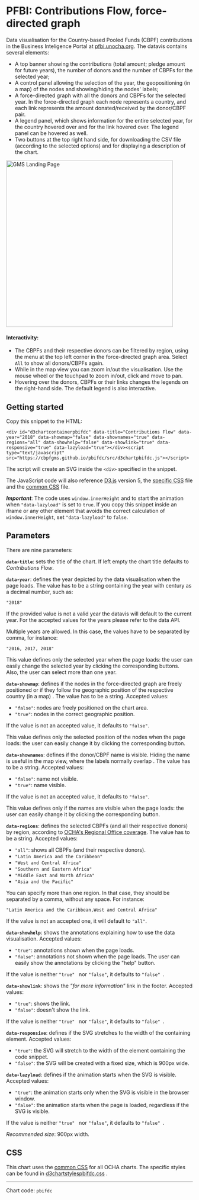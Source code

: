 # PFBI: Contributions Flow, force-directed graph

Data visualisation for the Country-based Pooled Funds (CBPF) contributions in the Business Inteligence Portal at [pfbi.unocha.org](https://pfbi.unocha.org). The datavis contains several elements:

- A top banner showing the contributions (total amount; pledge amount for future years), the number of donors and the number of CBPFs for the selected year;
- A control panel allowing the selection of the year, the geopositioning (in a map) of the nodes and showing/hiding the nodes' labels;
- A force-directed graph with all the donors and CBPFs for the selected year. In the force-directed graph each node represents a country, and each link represents the amount donated/received by the donor/CBPF pair.
- A legend panel, which shows information for the entire selected year, for the country hovered over and for the link hovered over. The legend panel can be hovered as well.
- Two buttons at the top right hand side, for downloading the CSV file (according to the selected options) and for displaying a description of the chart.

<img alt="GMS Landing Page" src="https://cbpfgms.github.io/img/thumbnails/pbifdc.png" width="450">

#### Interactivity:

- The CBPFs and their respective donors can be filtered by region, using the menu at the top left corner in the force-directed graph area. Select `All` to show all donors/CBPFs again.
- While in the map view you can zoom in/out the visualisation. Use the mouse wheel or the touchpad to zoom in/out, click and move to pan.
- Hovering over the donors, CBPFs or their links changes the legends on the right-hand side. The default legend is also interactive.


## Getting started

Copy this snippet to the HTML:

```<div id="d3chartcontainerpbifdc" data-title="Contributions Flow" data-year="2018" data-showmap="false" data-shownames="true" data-regions="all" data-showhelp="false" data-showlink="true" data-responsive="true" data-lazyload="true"></div><script type="text/javascript" src="https://cbpfgms.github.io/pbifdc/src/d3chartpbifdc.js"></script>```

The script will create an SVG inside the `<div>` specified in the snippet.

The JavaScript code will also reference [D3.js](https://d3js.org) version 5, the [specific CSS](https://github.com/CBPFGMS/cbpfgms.github.io/raw/master/css/d3chartstylespbifdc.css) file and the [common CSS](https://github.com/CBPFGMS/cbpfgms.github.io/raw/master/css/d3chartstyles.css) file.

***Important***: The code uses `window.innerHeight`  and to start the animation when `"data-lazyload"` is set to `true`. If you copy this snippet inside an iframe or any other element that avoids the correct calculation of `window.innerHeight`, set `"data-lazyload"` to `false`.

## Parameters

There are nine parameters:

**`data-title`**: sets the title of the chart. If left empty the chart title defaults to *Contributions Flow*.

**`data-year`**: defines the year depicted by the data visualisation when the page loads. The value has to be a string containing the year with century as a decimal number, such as:

 `"2018"`

If the provided value is not a valid year the datavis will default to the current year. For the accepted values for the years please refer to the data API.

Multiple years are allowed. In this case, the values have to be separated by comma, for instance:

`"2016, 2017, 2018"`

This value defines only the selected year when the page loads: the user can easily change the selected year by clicking the corresponding buttons. Also, the user can select more than one year.

**`data-showmap`**: defines if the nodes in the force-directed graph are freely positioned or if they follow the geographic position of the respective country (in a map) . The value has to be a string. Accepted values:

- `"false"`: nodes are freely positioned on the chart area.
- `"true"`: nodes in the correct geographic position.

If the value is not an accepted value, it defaults to `"false"`.

This value defines only the selected position of the nodes when the page loads: the user can easily change it by clicking the corresponding button.

**`data-shownames`**: defines if the donor/CBPF name is visible. Hiding the name is useful in the map view, where the labels normally overlap . The value has to be a string. Accepted values:

- `"false"`: name not visible.
- `"true"`: name visible.

If the value is not an accepted value, it defaults to `"false"`.

This value defines only if the names are visible when the page loads: the user can easily change it by clicking the corresponding button.

**`data-regions`**: defines the selected CBPFs (and all their respective donors) by region, according to [OCHA's Regional Office coverage](https://www.unocha.org/where-we-work/ocha-presence). The value has to be a string. Accepted values:

- `"all"`:  shows all CBPFs (and their respective donors).
- `"Latin America and the Caribbean"`
- `"West and Central Africa"`
- `"Southern and Eastern Africa"`
- `"Middle East and North Africa"`
- `"Asia and the Pacific"`

You can specify more than one region. In that case, they should be separated by a comma, without any space. For instance:

`"Latin America and the Caribbean,West and Central Africa"`

If the value is not an accepted one, it will default to `"all"`.

**`data-showhelp`**: shows the annotations explaining how to use the data visualisation. Accepted values:

- `"true"`: annotations shown when the page loads.
- `"false"`: annotations not shown when the page loads. The user can easily show the annotations by clicking the "help" button.

If the value is neither `"true" ` nor `"false"`, it defaults to `"false" `.

**`data-showlink`**: shows the *"for more information"* link in the footer. Accepted values:

- `"true"`: shows the link.
- `"false"`: doesn't show the link.

If the value is neither `"true" ` nor `"false"`, it defaults to `"false" `.

**`data-responsive`**: defines if the SVG stretches to the width of the containing element. Accepted values:

- `"true"`: the SVG will stretch to the width of the element containing the code snippet.
- `"false"`: the SVG will be created with a fixed size, which is 900px wide.

**`data-lazyload`**: defines if the animation starts when the SVG is visible. Accepted values:

- `"true"`: the animation starts only when the SVG is visible in the browser window.
- `"false"`: the animation starts when the page is loaded, regardless if the SVG is visible.

If the value is neither `"true" ` nor `"false"`, it defaults to `"false" `.

*Recommended size*: 900px width.


## CSS

This chart uses the [common CSS](https://github.com/CBPFGMS/cbpfgms.github.io/raw/master/css/) for all OCHA charts. The specific styles can be found in [d3chartstylespbifdc.css](https://github.com/CBPFGMS/cbpfgms.github.io/blob/master/css/d3chartstylespbifdc.css) .

---
Chart code: `pbifdc`
